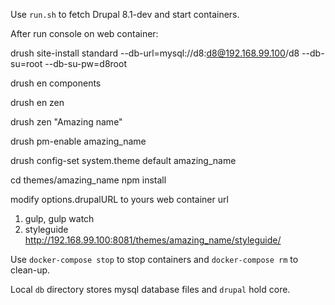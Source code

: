 Use `run.sh` to fetch Drupal 8.1-dev and start containers.

  After run console on web container:

  drush site-install standard --db-url=mysql://d8:d8@192.168.99.100/d8 --db-su=root --db-su-pw=d8root

  drush en components

  drush en zen

  drush zen "Amazing name"

  drush pm-enable amazing_name

  drush config-set system.theme default amazing_name

  cd themes/amazing_name
  npm install

  modify options.drupalURL to yours web container url


  1) gulp, gulp watch
  2) styleguide http://192.168.99.100:8081/themes/amazing_name/styleguide/



Use `docker-compose stop` to stop containers and `docker-compose rm` to clean-up.

Local `db` directory stores mysql database files and `drupal` hold core.
